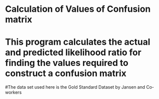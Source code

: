 # Calculation of Values of Confusion matrix

# This program calculates the actual and predicted likelihood ratio for finding the values required to construct a confusion matrix
#The data set used here is the Gold Standard Dataset by Jansen and Co-workers  
